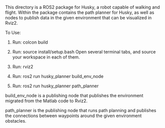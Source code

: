 This directory is a ROS2 package for Husky, a robot capable of walking and flight. Within the package contains the path planner for Husky, as well as nodes to publish data in the given environment that can be visualized in Rviz2.

To Use:

1. Run: colcon build
2. Run: source install/setup.bash 
Open several terminal tabs, and source your workspace in each of them.

3. Run: rviz2
4. Run: ros2 run husky_planner build_env_node
5. Run: ros2 run husky_planner path_planner

build_env_node is a publishing node that publishes the environment migrated from the Matlab code to Rviz2.

path_planner is the publishing node that runs path planning and publishes the connections between waypoints around the given environment obstacles.
